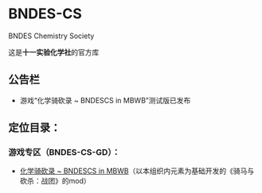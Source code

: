 # BNDES-CS
BNDES Chemistry Society

这是**十一实验化学社**的官方库

## 公告栏
* 游戏“化学骑砍录 ~ BNDESCS in MBWB”测试版已发布

## 定位目录：
### 游戏专区（BNDES-CS-GD）：
* [化学骑砍录 ~ BNDESCS in MBWB](https://github.com/BNDES-CS/BNDES-CS/tree/BNDES-CS-GD-MBWB)（以本组织内元素为基础开发的《骑马与砍杀：战团》的mod）
